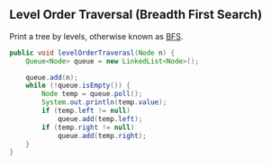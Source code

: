 ## Level Order Traversal (Breadth First Search)

Print a tree by levels, otherwise known as [BFS](https://en.wikipedia.org/wiki/Breadth-first_search).

```java
public void levelOrderTraverasl(Node n) {
    Queue<Node> queue = new LinkedList<Node>();

    queue.add(n);
    while (!queue.isEmpty()) {
        Node temp = queue.poll();
        System.out.println(temp.value);
        if (temp.left != null)
            queue.add(temp.left);
        if (temp.right != null)
            queue.add(temp.right);
    }
}
```
